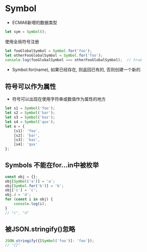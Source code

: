 # Symbol

- ECMA6新增的数据类型

```js
let sym = Symbol();
```

使用全局符号注册

```js
let fooGlobalSymbol = Symbol.for('foo');
let otherFooGlobalSymbol = Symbol.for('foo');
console.log(fooGlobalSymbol === otherFooGlobalSymbol);  // true
```

- Symbol.for(name), 如果已经存在, 则返回已有的, 否则创建一个新的

## 符号可以作为属性

- 符号可以出现在使用字符串或数值作为属性的地方

```js
let s1 = Symbol('foo');
let s2 = Symbol('bar');
let s3 = Symbol('baz');
let s4 = Symbol('qux');
let o = {
    [s1]: 'foo',
    [s2]: 'bar',
    [s3]: 'baz',
    [s4]: 'qux'
};
```

## Symbols 不能在for...in中被枚举

```js
const obj = {};
obj[Symbol('a')] = 'a';
obj[Symbol.for('b')] = 'b';
obj['c'] = 'c';
obj.d = 'd';
for (const i in obj) {
    console.log(i);
}
// "c", "d"
```

## 被JSON.stringify()忽略

```js
JSON.stringify({[Symbol('foo')]: 'foo'});
// "{}"
```
